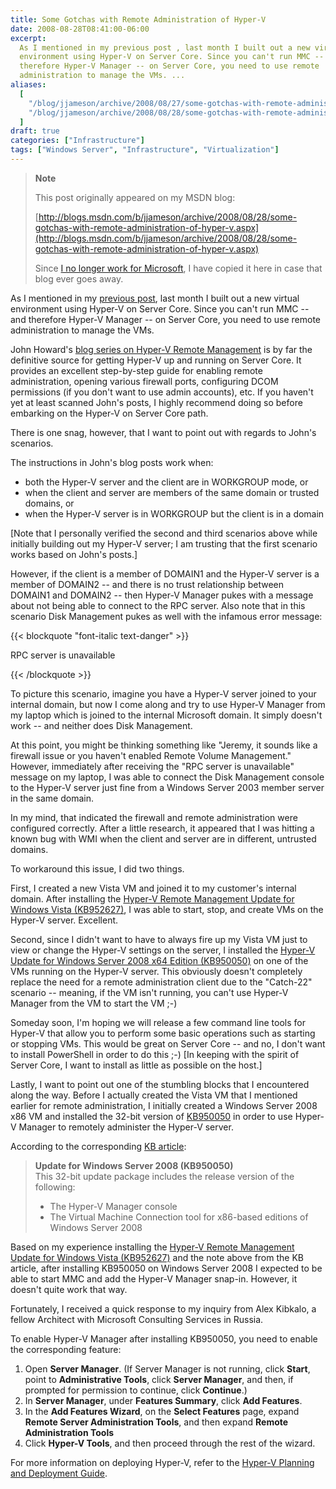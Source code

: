 ```yaml
---
title: Some Gotchas with Remote Administration of Hyper-V
date: 2008-08-28T08:41:00-06:00
excerpt:
  As I mentioned in my previous post , last month I built out a new virtual
  environment using Hyper-V on Server Core. Since you can't run MMC -- and
  therefore Hyper-V Manager -- on Server Core, you need to use remote
  administration to manage the VMs. ...
aliases:
  [
    "/blog/jjameson/archive/2008/08/27/some-gotchas-with-remote-administration-of-hyper-v.aspx",
    "/blog/jjameson/archive/2008/08/28/some-gotchas-with-remote-administration-of-hyper-v.aspx",
  ]
draft: true
categories: ["Infrastructure"]
tags: ["Windows Server", "Infrastructure", "Virtualization"]
---
```


> **Note**
>
> This post originally appeared on my MSDN blog:
>
> [http://blogs.msdn.com/b/jjameson/archive/2008/08/28/some-gotchas-with-remote-administration-of-hyper-v.aspx](http://blogs.msdn.com/b/jjameson/archive/2008/08/28/some-gotchas-with-remote-administration-of-hyper-v.aspx)
>
> Since
> [I no longer work for Microsoft](/blog/jjameson/2011/09/02/last-day-with-microsoft),
> I have copied it here in case that blog ever goes away.

As I mentioned in my
[previous post](/blog/jjameson/2008/07/07/copy-paste-gotchas-with-server-core),
last month I built out a new virtual environment using Hyper-V on Server Core.
Since you can't run MMC -- and therefore Hyper-V Manager -- on Server Core, you
need to use remote administration to manage the VMs.

John Howard's
[blog series on Hyper-V Remote Management](http://blogs.technet.com/jhoward/archive/2008/03/28/part-1-hyper-v-remote-management-you-do-not-have-the-requested-permission-to-complete-this-task-contact-the-administrator-of-the-authorization-policy-for-the-computer-computername.aspx)
is by far the definitive source for getting Hyper-V up and running on Server
Core. It provides an excellent step-by-step guide for enabling remote
administration, opening various firewall ports, configuring DCOM permissions (if
you don't want to use admin accounts), etc. If you haven't yet at least scanned
John's posts, I highly recommend doing so before embarking on the Hyper-V on
Server Core path.

There is one snag, however, that I want to point out with regards to John's
scenarios.

The instructions in John's blog posts work when:

- both the Hyper-V server and the client are in WORKGROUP mode, or
- when the client and server are members of the same domain or trusted domains,
  or
- when the Hyper-V server is in WORKGROUP but the client is in a domain

[Note that I personally verified the second and third scenarios above while
initially building out my Hyper-V server; I am trusting that the first scenario
works based on John's posts.]

However, if the client is a member of DOMAIN1 and the Hyper-V server is a member
of DOMAIN2 -- and there is no trust relationship between DOMAIN1 and DOMAIN2 --
then Hyper-V Manager pukes with a message about not being able to connect to the
RPC server. Also note that in this scenario Disk Management pukes as well with
the infamous error message:

{{< blockquote "font-italic text-danger" >}}

RPC server is unavailable

{{< /blockquote >}}

To picture this scenario, imagine you have a Hyper-V server joined to your
internal domain, but now I come along and try to use Hyper-V Manager from my
laptop which is joined to the internal Microsoft domain. It simply doesn't work
-- and neither does Disk Management.

At this point, you might be thinking something like "Jeremy, it sounds like a
firewall issue or you haven't enabled Remote Volume Management." However,
immediately after receiving the "RPC server is unavailable" message on my
laptop, I was able to connect the Disk Management console to the Hyper-V server
just fine from a Windows Server 2003 member server in the same domain.

In my mind, that indicated the firewall and remote administration were
configured correctly. After a little research, it appeared that I was hitting a
known bug with WMI when the client and server are in different, untrusted
domains.

To workaround this issue, I did two things.

First, I created a new Vista VM and joined it to my customer's internal domain.
After installing the
[Hyper-V Remote Management Update for Windows Vista (KB952627)](http://www.microsoft.com/downloads/details.aspx?familyid=BF909242-2125-4D06-A968-C8A3D75FF2AA&displaylang=en),
I was able to start, stop, and create VMs on the Hyper-V server. Excellent.

Second, since I didn't want to have to always fire up my Vista VM just to view
or change the Hyper-V settings on the server, I installed the
[Hyper-V Update for Windows Server 2008 x64 Edition (KB950050)](http://www.microsoft.com/downloads/details.aspx?FamilyID=f3ab3d4b-63c8-4424-a738-baded34d24ed&DisplayLang=en)
on one of the VMs running on the Hyper-V server. This obviously doesn't
completely replace the need for a remote administration client due to the
"Catch-22" scenario -- meaning, if the VM isn't running, you can't use Hyper-V
Manager from the VM to start the VM ;-)

Someday soon, I'm hoping we will release a few command line tools for Hyper-V
that allow you to perform some basic operations such as starting or stopping
VMs. This would be great on Server Core -- and no, I don't want to install
PowerShell in order to do this ;-) [In keeping with the spirit of Server Core, I
want to install as little as possible on the host.]

Lastly, I want to point out one of the stumbling blocks that I encountered along
the way. Before I actually created the Vista VM that I mentioned earlier for
remote administration, I initially created a Windows Server 2008 x86 VM and
installed the 32-bit version of
[KB950050](http://www.microsoft.com/downloads/details.aspx?FamilyId=6F69D661-5B91-4E5E-A6C0-210E629E1C42&displaylang=en)
in order to use Hyper-V Manager to remotely administer the Hyper-V server.

According to the corresponding
[KB article](http://support.microsoft.com/kb/950050):

> **Update for Windows Server 2008 (KB950050)**\
> This 32-bit update package includes the release version of the following:
>
> - The Hyper-V Manager console
> - The Virtual Machine Connection tool for x86-based editions of Windows Server
>   2008

Based on my experience installing the
[Hyper-V Remote Management Update for Windows Vista (KB952627)](http://www.microsoft.com/downloads/details.aspx?familyid=BF909242-2125-4D06-A968-C8A3D75FF2AA&displaylang=en)
and the note above from the KB article, after installing KB950050 on Windows
Server 2008 I expected to be able to start MMC and add the Hyper-V Manager
snap-in. However, it doesn't quite work that way.

Fortunately, I received a quick response to my inquiry from Alex Kibkalo, a
fellow Architect with Microsoft Consulting Services in Russia.

To enable Hyper-V Manager after installing KB950050, you need to enable the
corresponding feature:

1. Open **Server Manager**. (If Server Manager is not running, click **Start**,
   point to **Administrative Tools**, click **Server Manager**, and then, if
   prompted for permission to continue, click **Continue**.)
2. In **Server Manager**, under **Features Summary**, click **Add Features**.
3. In the **Add Features Wizard**, on the **Select Features** page, expand
   **Remote Server Administration Tools**, and then expand **Remote
   Administration Tools**
4. Click **Hyper-V Tools**, and then proceed through the rest of the wizard.

For more information on deploying Hyper-V, refer to the
[Hyper-V Planning and Deployment Guide](http://www.microsoft.com/downloads/details.aspx?familyid=5DA4058E-72CC-4B8D-BBB1-5E16A136EF42&displaylang=en).
